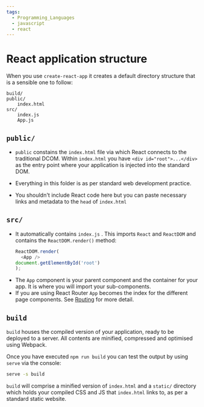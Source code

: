 ```yaml
---
tags:
  - Programming_Languages
  - javascript
  - react
---
```


# React application structure

When you use `create-react-app` it creates a default directory structure that is a sensible one to follow:

```
build/
public/
	index.html
src/
	index.js
	App.js
```

## `public/`

- `public` constains the `index.html` file via which React connects to the traditional DCOM. Within `index.html` you have `<div id="root">...</div>` as the entry point where your application is injected into the standard DOM.

- Everything in this folder is as per standard web development practice.

- You shouldn't include React code here but you can paste necessary links and metadata to the `head` of `index.html`

## `src/`

- It automatically contains `index.js` . This imports `React` and `ReactDOM` and contains the `ReactDOM.render()` method:
  ```js
  ReactDOM.render(
    <App />
  document.getElementById('root')
  );
  ```
- The `App` component is your parent component and the container for your app. It is where you will import your sub-components.
- If you are using React Router `App` becomes the index for the different page components. See [Routing](./Routing.md) for more detail.

## `build`

`build` houses the compiled version of your application, ready to be deployed to a server. All contents are minified, compressed and optimised using Webpack.

Once you have executed `npm run build` you can test the output by using `serve` via the console:

```bash
serve -s build
```

`build` will comprise a minified version of `index.html` and a `static/` directory which holds your compiled CSS and JS that `index.html` links to, as per a standard static website.
